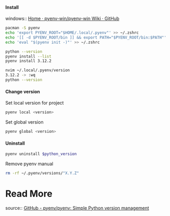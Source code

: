 #### Install
windows:: [Home · pyenv-win/pyenv-win Wiki · GitHub](https://github.com/pyenv-win/pyenv-win/wiki)
```sh
pacman -S pyenv
echo 'export PYENV_ROOT="$HOME/.local/.pyenv"' >> ~/.zshrc
echo '[[ -d $PYENV_ROOT/bin ]] && export PATH="$PYENV_ROOT/bin:$PATH"' >> ~/.zshrc
echo 'eval "$(pyenv init -)"' >> ~/.zshrc

python --version
pyenv install --list
pyenv install 3.12.2

nvim ~/.local/.pyenv/version
3.12.2 -> :wq
python --version
```
#### Change version
Set local version for project
```sh
pyenv local <version>
```
Set global version
```sh
pyenv global <version>
```
#### Uninstall
```sh
pyenv uninstall $python_version
```
Remove pyenv manual
```sh
rm -rf ~/.pyenv/versions/"X.Y.Z"
```
# Read More
source:: [GitHub - pyenv/pyenv: Simple Python version management](https://github.com/pyenv/pyenv)
